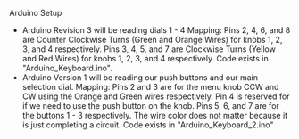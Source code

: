 Arduino Setup
- Arduino Revision 3 will be reading dials 1 - 4
  Mapping: Pins 2, 4, 6, and 8 are Counter Clockwise Turns (Green and Orange Wires) for knobs 1, 2, 3, and 4 respectively.
           Pins 3, 4, 5, and 7 are Clockwise Turns (Yellow and Red Wires) for knobs 1, 2, 3, and 4 respectively.
  Code exists in "Arduino_Keyboard.ino".
- Arduino Version 1 will be reading our push buttons and our main selection dial.
  Mapping: Pins 2 and 3 are for the menu knob CCW and CW using the Orange and Green wires respectively.
           Pin 4 is reserved for if we need to use the push button on the knob.
           Pins 5, 6, and 7 are for the buttons 1 - 3 respectively. The wire color does not matter because it is just completing a circuit.
  Code exists in "Arduino_Keyboard_2.ino"
